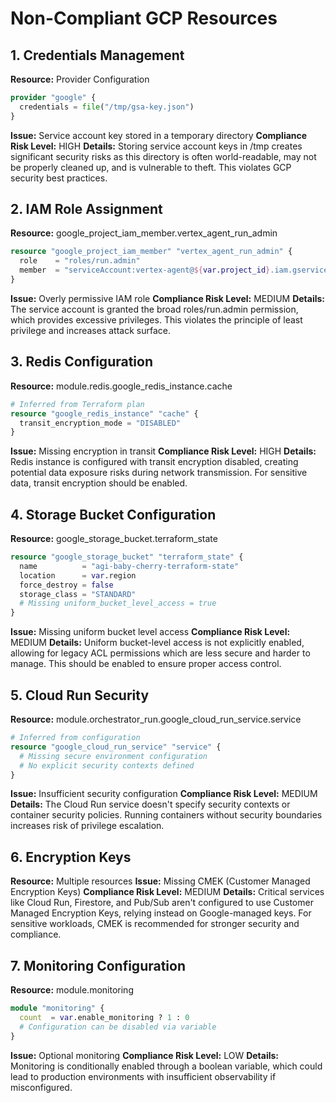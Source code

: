 # Non-Compliant GCP Resources

## 1. Credentials Management
**Resource:** Provider Configuration
```terraform
provider "google" {
  credentials = file("/tmp/gsa-key.json")
}
```
**Issue:** Service account key stored in a temporary directory
**Compliance Risk Level:** HIGH
**Details:** Storing service account keys in /tmp creates significant security risks as this directory is often world-readable, may not be properly cleaned up, and is vulnerable to theft. This violates GCP security best practices.

## 2. IAM Role Assignment
**Resource:** google_project_iam_member.vertex_agent_run_admin
```terraform
resource "google_project_iam_member" "vertex_agent_run_admin" {
  role    = "roles/run.admin"
  member  = "serviceAccount:vertex-agent@${var.project_id}.iam.gserviceaccount.com"
}
```
**Issue:** Overly permissive IAM role
**Compliance Risk Level:** MEDIUM
**Details:** The service account is granted the broad roles/run.admin permission, which provides excessive privileges. This violates the principle of least privilege and increases attack surface.

## 3. Redis Configuration
**Resource:** module.redis.google_redis_instance.cache
```terraform
# Inferred from Terraform plan
resource "google_redis_instance" "cache" {
  transit_encryption_mode = "DISABLED"
}
```
**Issue:** Missing encryption in transit
**Compliance Risk Level:** HIGH
**Details:** Redis instance is configured with transit encryption disabled, creating potential data exposure risks during network transmission. For sensitive data, transit encryption should be enabled.

## 4. Storage Bucket Configuration
**Resource:** google_storage_bucket.terraform_state
```terraform
resource "google_storage_bucket" "terraform_state" {
  name          = "agi-baby-cherry-terraform-state"
  location      = var.region
  force_destroy = false
  storage_class = "STANDARD"
  # Missing uniform_bucket_level_access = true
}
```
**Issue:** Missing uniform bucket level access
**Compliance Risk Level:** MEDIUM
**Details:** Uniform bucket-level access is not explicitly enabled, allowing for legacy ACL permissions which are less secure and harder to manage. This should be enabled to ensure proper access control.

## 5. Cloud Run Security
**Resource:** module.orchestrator_run.google_cloud_run_service.service
```terraform
# Inferred from configuration
resource "google_cloud_run_service" "service" {
  # Missing secure environment configuration
  # No explicit security contexts defined
}
```
**Issue:** Insufficient security configuration
**Compliance Risk Level:** MEDIUM
**Details:** The Cloud Run service doesn't specify security contexts or container security policies. Running containers without security boundaries increases risk of privilege escalation.

## 6. Encryption Keys
**Resource:** Multiple resources
**Issue:** Missing CMEK (Customer Managed Encryption Keys)
**Compliance Risk Level:** MEDIUM
**Details:** Critical services like Cloud Run, Firestore, and Pub/Sub aren't configured to use Customer Managed Encryption Keys, relying instead on Google-managed keys. For sensitive workloads, CMEK is recommended for stronger security and compliance.

## 7. Monitoring Configuration
**Resource:** module.monitoring
```terraform
module "monitoring" {
  count  = var.enable_monitoring ? 1 : 0
  # Configuration can be disabled via variable
}
```
**Issue:** Optional monitoring
**Compliance Risk Level:** LOW
**Details:** Monitoring is conditionally enabled through a boolean variable, which could lead to production environments with insufficient observability if misconfigured.
